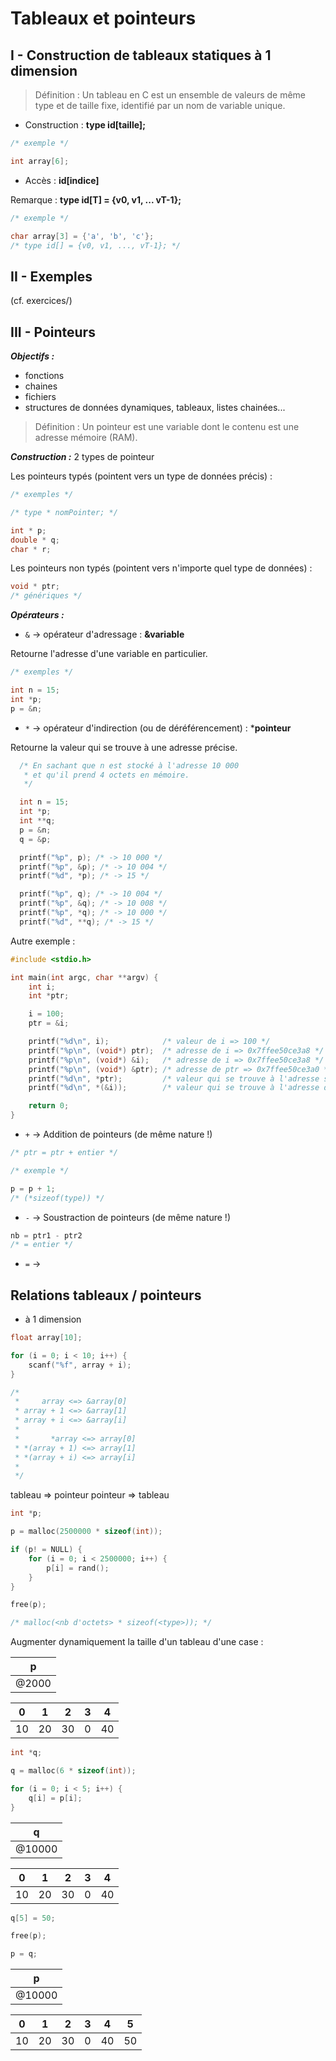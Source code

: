 # Tableaux et pointeurs

## I - Construction de tableaux statiques à 1 dimension

> Définition : Un tableau en C est un ensemble de valeurs de même type et de taille fixe, identifié par un nom de variable unique.

- Construction : **type id[taille];**

```c
/* exemple */

int array[6];
```

- Accès : **id[indice]**

Remarque : **type id[T] = {v0, v1, ... vT-1};**

```c
/* exemple */

char array[3] = {'a', 'b', 'c'};
/* type id[] = {v0, v1, ..., vT-1}; */
```

## II - Exemples

(cf. exercices/)

## III - Pointeurs

***Objectifs :***

- fonctions
- chaines
- fichiers
- structures de données dynamiques, tableaux, listes chainées...

>Définition : Un pointeur est une variable dont le contenu est une adresse mémoire (RAM).

***Construction :*** 2 types de pointeur

Les pointeurs typés (pointent vers un type de données précis) :
```c
/* exemples */

/* type * nomPointer; */

int * p;
double * q;
char * r;
```

Les pointeurs non typés (pointent vers n'importe quel type de données) :

```c
void * ptr;
/* génériques */
```

***Opérateurs :***

- `&` -> opérateur d'adressage : **&variable**

Retourne l'adresse d'une variable en particulier.

```c
/* exemples */

int n = 15;
int *p;
p = &n;
```
- `*` -> opérateur d'indirection (ou de déréférencement) : ***pointeur**

Retourne la valeur qui se trouve à une adresse précise.

```c
  /* En sachant que n est stocké à l'adresse 10 000
   * et qu'il prend 4 octets en mémoire.
   */

  int n = 15;
  int *p;
  int **q;
  p = &n;
  q = &p;

  printf("%p", p); /* -> 10 000 */
  printf("%p", &p); /* -> 10 004 */
  printf("%d", *p); /* -> 15 */

  printf("%p", q); /* -> 10 004 */
  printf("%p", &q); /* -> 10 008 */
  printf("%p", *q); /* -> 10 000 */
  printf("%d", **q); /* -> 15 */
```
Autre exemple :

```c
#include <stdio.h>

int main(int argc, char **argv) {
    int i;
    int *ptr;

    i = 100;
    ptr = &i;

    printf("%d\n", i);            /* valeur de i => 100 */
    printf("%p\n", (void*) ptr);  /* adresse de i => 0x7ffee50ce3a8 */
    printf("%p\n", (void*) &i);   /* adresse de i => 0x7ffee50ce3a8 */
    printf("%p\n", (void*) &ptr); /* adresse de ptr => 0x7ffee50ce3a0 */
    printf("%d\n", *ptr);         /* valeur qui se trouve à l'adresse stockée dans ptr => 100 */
    printf("%d\n", *(&i));        /* valeur qui se trouve à l'adresse de i => 100 */

    return 0;
}
```

- `+` -> Addition de pointeurs (de même nature !)

```c
/* ptr = ptr + entier */

/* exemple */

p = p + 1;
/* (*sizeof(type)) */
```
- `-` -> Soustraction de pointeurs (de même nature !)

```c
nb = ptr1 - ptr2
/* = entier */
```
- `=` ->

## Relations tableaux / pointeurs

- à 1 dimension

```c
float array[10];

for (i = 0; i < 10; i++) {
    scanf("%f", array + i);
}

/*
 *     array <=> &array[0]
 * array + 1 <=> &array[1]
 * array + i <=> &array[i]
 *
 *       *array <=> array[0]
 * *(array + 1) <=> array[1]
 * *(array + i) <=> array[i]
 *
 */
```

tableau => pointeur
pointeur => tableau

```c
int *p;

p = malloc(2500000 * sizeof(int));

if (p! = NULL) {
    for (i = 0; i < 2500000; i++) {
        p[i] = rand();
    }
}

free(p);

/* malloc(<nb d'octets> * sizeof(<type>)); */
```

Augmenter dynamiquement la taille d'un tableau d'une case :

| p |
| --- |
| @2000 |

| 0 | 1 | 2 | 3 | 4 |
| --- | --- | --- | --- | --- |
| 10 | 20 | 30 | 0 | 40 |

```c
int *q;

q = malloc(6 * sizeof(int));

for (i = 0; i < 5; i++) {
    q[i] = p[i];
}
```

| q |
| --- |
| @10000 |

| 0 | 1 | 2 | 3 | 4 |
| --- | --- | --- | --- | --- |
| 10 | 20 | 30 | 0 | 40 | 50 |

```c
q[5] = 50;

free(p);

p = q;
```

| p |
| --- |
| @10000 |

| 0 | 1 | 2 | 3 | 4 | 5 |
| --- | --- | --- | --- | --- | --- |
| 10 | 20 | 30 | 0 | 40 | 50 |
